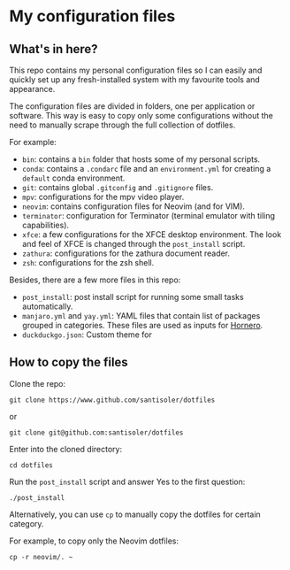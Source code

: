 # My configuration files

## What's in here?

This repo contains my personal configuration files so I can easily and quickly
set up any fresh-installed system with my favourite tools and appearance.

The configuration files are divided in folders, one per application or software.
This way is easy to copy only some configurations without the need to manually
scrape through the full collection of dotfiles.

For example:

- `bin`: contains a `bin` folder that hosts some of my personal scripts.
- `conda`: contains a `.condarc` file and an `environment.yml` for creating
    a `default` conda environment.
- `git`: contains global `.gitconfig` and `.gitignore` files.
- `mpv`: configurations for the mpv video player.
- `neovim`: contains configuration files for Neovim (and for VIM).
- `terminator`: configuration for Terminator (terminal emulator with tiling
    capabilities).
- `xfce`: a few configurations for the XFCE desktop environment. The look and
    feel of XFCE is changed through the `post_install` script.
- `zathura`: configurations for the zathura document reader.
- `zsh`: configurations for the zsh shell.

Besides, there are a few more files in this repo:

- `post_install`: post install script for running some small tasks
    automatically.
- `manjaro.yml` and `yay.yml`: YAML files that contain list of packages grouped
    in categories. These files are used as inputs for
    [Hornero](https://github.com/santisoler/hornero).
- `duckduckgo.json`: Custom theme for [](duckduckgo.com)


## How to copy the files

Clone the repo:

```
git clone https://www.github.com/santisoler/dotfiles
```

or

```
git clone git@github.com:santisoler/dotfiles
```

Enter into the cloned directory:

```
cd dotfiles
```

Run the `post_install` script and answer Yes to the first question:

```
./post_install
```

Alternatively, you can use `cp` to manually copy the dotfiles for certain
category.

For example, to copy only the Neovim dotfiles:

```
cp -r neovim/. ~
```
